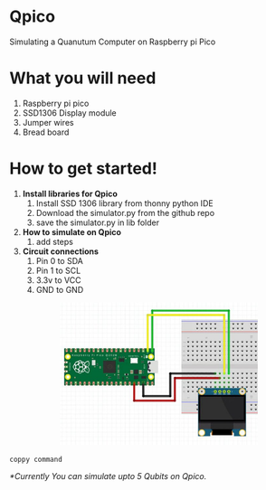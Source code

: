 # Qpico
Simulating a Quanutum Computer on Raspberry pi Pico

# What you will need
<ol><li>Raspberry pi pico</li>
  <li>SSD1306 Display module</li>
  <li>Jumper wires</li>
  <li>Bread board</li></ol>

# How to get started!
<ol>
 

  <li>
    <b>Install libraries for Qpico</b> 
    <ol><li>Install SSD 1306 library from thonny python IDE</li>
    <li>Download the simulator.py from the github repo</li>
    <li>save the simulator.py in lib folder </li>
    </ol> 
  </li>
  
  <li>
    <b>How to simulate on Qpico</b> 
    <ol><li>add steps</li>
    </ol> 
  </li>
  
  <li><b>Circuit connections</b> <ol>
    <li>Pin 0 to SDA</li>
    <li>Pin 1 to SCL</li>
    <li>3.3v to VCC</li>
    <li>GND to GND</li>
    </ol> 
  </li>
  
  <p align="center">
  <img src="pico circuit.jpg" width="350" title="Circuit Diagram"
</p>
</ol>
<pre><code>coppy command</code></pre>
  
  <em>*Currently You can simulate upto 5 Qubits on Qpico.</em> 
